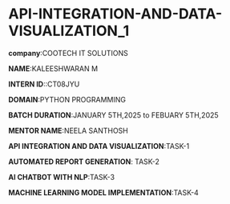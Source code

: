 # API-INTEGRATION-AND-DATA-VISUALIZATION_1

**company**:COOTECH IT SOLUTIONS

**NAME**:KALEESHWARAN M

**INTERN ID**::CT08JYU

**DOMAIN**:PYTHON PROGRAMMING

**BATCH DURATION**:JANUARY 5TH,2025 to FEBUARY 5TH,2025

**MENTOR NAME**:NEELA SANTHOSH

**API INTEGRATION AND DATA VISUALIZATION**:TASK-1

**AUTOMATED REPORT GENERATION**: TASK-2

**AI CHATBOT WITH NLP**:TASK-3

**MACHINE LEARNING MODEL IMPLEMENTATION**:TASK-4
